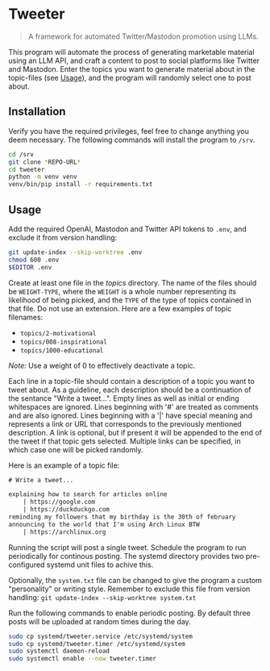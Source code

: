 # Tweeter

> A framework for automated Twitter/Mastodon promotion using LLMs.

This program will automate the process of generating marketable material using an LLM API, and craft a content to post to social platforms like Twitter and Mastodon. Enter the topics you want to generate material about in the topic-files (see [Usage](#Usage)), and the program will randomly select one to post about.

## Installation

Verify you have the required privileges, feel free to change anything you deem necessary. The following commands will install the program to `/srv`.

``` bash
cd /srv
git clone *REPO-URL*
cd tweeter
python -m venv venv
venv/bin/pip install -r requirements.txt
```

## Usage

Add the required OpenAI, Mastodon and Twitter API tokens to `.env`, and exclude it from version handling:

``` bash
git update-index --skip-worktree .env
chmod 600 .env
$EDITOR .env
```

Create at least one file in the *topics* directory. The name of the files should be `WEIGHT-TYPE`, where the `WEIGHT` is a whole number representing its likelihood of being picked, and the `TYPE` of the type of topics contained in that file. Do not use an extension. Here are a few examples of topic filenames:

- `topics/2-motivational`
- `topics/008-inspirational`
- `topics/1000-educational`

*Note:* Use a weight of 0 to effectively deactivate a topic.

Each line in a topic-file should contain a description of a topic you want to tweet about. As a guideline, each description should be a continuation of the sentance "Write a tweet...". Empty lines as well as initial or ending whitespaces are ignored. Lines beginning with '#' are treated as comments and are also ignored. Lines beginning with a '|' have special meaning and represents a link or URL that corresponds to the previously mentioned description. A link is optional, but if present it will be appended to the end of the tweet if that topic gets selected. Multiple links can be specified, in which case one will be picked randomly.

Here is an example of a topic file:

``` topics/educational.txt
# Write a tweet...

explaining how to search for articles online
    | https://google.com
    | https://duckduckgo.com
reminding my followers that my birthday is the 30th of february
announcing to the world that I'm using Arch Linux BTW
    | https://archlinux.org
```

Running the script will post a single tweet. Schedule the program to run periodically for continous posting. The systemd directory provides two pre-configured systemd unit files to achive this.

Optionally, the `system.txt` file can be changed to give the program a custom "personality" or writing style. Remember to exclude this file from version handling: `git update-index --skip-worktree system.txt`

Run the following commands to enable periodic posting. By default three posts will be uploaded at random times during the day.

``` bash
sudo cp systemd/tweeter.service /etc/systemd/system
sudo cp systemd/tweeter.timer /etc/systemd/system
sudo systemctl daemon-reload
sudo systemctl enable --now tweeter.timer
```

